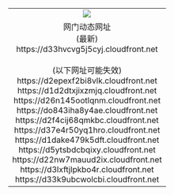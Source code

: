﻿<table>
  <tr></tr>
  <tr><td colspan=2 align=center><img src="https://d33hvcvg5j5cyj.cloudfront.net/Up/oGate.jpg" /></td></tr>
  <tr><td colspan=2 align=center>网门动态网址<br/>(最新)
<br>https://d33hvcvg5j5cyj.cloudfront.net
<br/><br/>(以下网址可能失效)
<br>https://d2epexf2bi8vlk.cloudfront.net
<br>https://d1d2dtxjixzmjq.cloudfront.net
<br>https://d26n145ootlqnm.cloudfront.net
<br>https://do843iha8y4ae.cloudfront.net
<br>https://d2f4cij68qmkbc.cloudfront.net
<br>https://d37e4r50yq1hro.cloudfront.net
<br>https://d1dake479k5dft.cloudfront.net
<br>https://d5ytsbdcbqixy.cloudfront.net
<br>https://d22nw7mauud2ix.cloudfront.net
<br>https://d3lxftjlpkbo4r.cloudfront.net
<br>https://d33k9ubcwolcbi.cloudfront.net
    </td>
  </tr>
</table>
